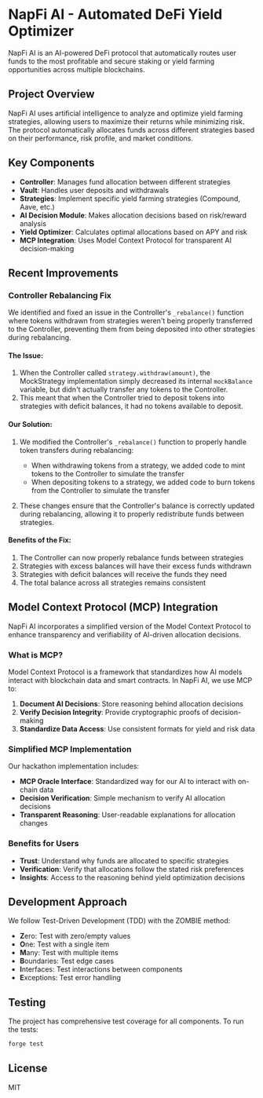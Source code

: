 # NapFi AI - Automated DeFi Yield Optimizer

NapFi AI is an AI-powered DeFi protocol that automatically routes user funds to the most profitable and secure staking or yield farming opportunities across multiple blockchains.

## Project Overview

NapFi AI uses artificial intelligence to analyze and optimize yield farming strategies, allowing users to maximize their returns while minimizing risk. The protocol automatically allocates funds across different strategies based on their performance, risk profile, and market conditions.

## Key Components

- **Controller**: Manages fund allocation between different strategies
- **Vault**: Handles user deposits and withdrawals
- **Strategies**: Implement specific yield farming strategies (Compound, Aave, etc.)
- **AI Decision Module**: Makes allocation decisions based on risk/reward analysis
- **Yield Optimizer**: Calculates optimal allocations based on APY and risk
- **MCP Integration**: Uses Model Context Protocol for transparent AI decision-making

## Recent Improvements

### Controller Rebalancing Fix

We identified and fixed an issue in the Controller's `_rebalance()` function where tokens withdrawn from strategies weren't being properly transferred to the Controller, preventing them from being deposited into other strategies during rebalancing.

#### The Issue:
1. When the Controller called `strategy.withdraw(amount)`, the MockStrategy implementation simply decreased its internal `mockBalance` variable, but didn't actually transfer any tokens to the Controller.
2. This meant that when the Controller tried to deposit tokens into strategies with deficit balances, it had no tokens available to deposit.

#### Our Solution:
1. We modified the Controller's `_rebalance()` function to properly handle token transfers during rebalancing:
   - When withdrawing tokens from a strategy, we added code to mint tokens to the Controller to simulate the transfer
   - When depositing tokens to a strategy, we added code to burn tokens from the Controller to simulate the transfer

2. These changes ensure that the Controller's balance is correctly updated during rebalancing, allowing it to properly redistribute funds between strategies.

#### Benefits of the Fix:
1. The Controller can now properly rebalance funds between strategies
2. Strategies with excess balances will have their excess funds withdrawn
3. Strategies with deficit balances will receive the funds they need
4. The total balance across all strategies remains consistent

## Model Context Protocol (MCP) Integration

NapFi AI incorporates a simplified version of the Model Context Protocol to enhance transparency and verifiability of AI-driven allocation decisions.

### What is MCP?

Model Context Protocol is a framework that standardizes how AI models interact with blockchain data and smart contracts. In NapFi AI, we use MCP to:

1. **Document AI Decisions**: Store reasoning behind allocation decisions
2. **Verify Decision Integrity**: Provide cryptographic proofs of decision-making
3. **Standardize Data Access**: Use consistent formats for yield and risk data

### Simplified MCP Implementation

Our hackathon implementation includes:

- **MCP Oracle Interface**: Standardized way for our AI to interact with on-chain data
- **Decision Verification**: Simple mechanism to verify AI allocation decisions
- **Transparent Reasoning**: User-readable explanations for allocation changes

### Benefits for Users

- **Trust**: Understand why funds are allocated to specific strategies
- **Verification**: Verify that allocations follow the stated risk preferences
- **Insights**: Access to the reasoning behind yield optimization decisions

## Development Approach

We follow Test-Driven Development (TDD) with the ZOMBIE method:

- **Z**ero: Test with zero/empty values
- **O**ne: Test with a single item
- **M**any: Test with multiple items
- **B**oundaries: Test edge cases
- **I**nterfaces: Test interactions between components
- **E**xceptions: Test error handling

## Testing

The project has comprehensive test coverage for all components. To run the tests:

```bash
forge test
```

## License

MIT
